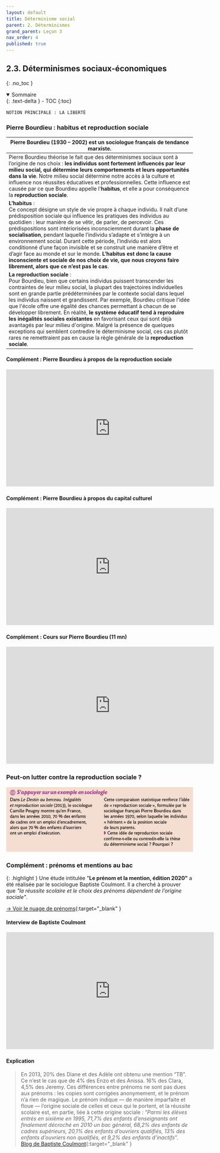 ```yaml
---
layout: default
title: Déterminisme social
parent: 2. Déterminismes
grand_parent: Leçon 3
nav_order: 4
published: true
---
```

## 2.3. Déterminismes sociaux-économiques
{: .no_toc }

<details open markdown="block">
  <summary>
    Sommaire
  </summary>
  {: .text-delta }
- TOC
{:toc}
</details>

```
NOTION PRINCIPALE : LA LIBERTÉ
```

### Pierre Bourdieu : habitus et reproduction sociale

| Pierre Bourdieu (1930 – 2002) est un sociologue français de tendance marxiste.  |
| -------------------------------------------- |
| Pierre Bourdieu théorise le fait que des déterminismes sociaux sont à l’origine de nos choix : **les individus sont fortement influencés par leur milieu social, qui détermine leurs comportements et leurs opportunités dans la vie**. Notre milieu social détermine notre accès à la culture et influence nos réussites éducatives et professionnelles. Cette influence est causée par ce que Bourdieu appelle l'**habitus**, et elle a pour conséquence la **reproduction sociale**.     |
| **L’habitus** : <br>Ce concept désigne un style de vie propre à chaque individu. Il naît d’une prédisposition sociale qui influence les pratiques des individus au quotidien : leur manière de se vêtir, de parler, de percevoir. Ces prédispositions sont intériorisées inconsciemment durant la **phase de socialisation**, pendant laquelle l’individu s’adapte et s’intègre à un environnement social. Durant cette période, l’individu est alors conditionné d’une façon invisible et se construit une manière d’être et d’agir face au monde et sur le monde. **L’habitus est donc la cause inconsciente et sociale de nos choix de vie, que nous croyons faire librement, alors que ce n’est pas le cas**.                                                                              |
| **La reproduction sociale** : <br>Pour Bourdieu, bien que certains individus puissent transcender les contraintes de leur milieu social, la plupart des trajectoires individuelles sont en grande partie prédéterminées par le contexte social dans lequel les individus naissent et grandissent. Par exemple, Bourdieu critique l'idée que l'école offre une égalité des chances permettant à chacun de se développer librement. En réalité, **le système éducatif tend à reproduire les inégalités sociales existantes** en favorisant ceux qui sont déjà avantagés par leur milieu d'origine. Malgré la présence de quelques exceptions qui semblent contredire le déterminisme social, ces cas plutôt rares ne remettraient pas en cause la règle générale de la **reproduction sociale**. |

#### Complément : Pierre Bourdieu à propos de la reproduction sociale

<iframe width="560" height="315" src="https://www.youtube.com/embed/TSPGtfyl7_4?si=uFK37l68jrW6iAw_" title="YouTube video player" frameborder="0" allow="accelerometer; autoplay; clipboard-write; encrypted-media; gyroscope; picture-in-picture; web-share" referrerpolicy="strict-origin-when-cross-origin" allowfullscreen></iframe>

#### Complément : Pierre Bourdieu à propos du capital culturel

<iframe width="560" height="315" src="https://www.youtube.com/embed/_baid8unKaQ?si=vVBKeFNPs2LDFwSZ" title="YouTube video player" frameborder="0" allow="accelerometer; autoplay; clipboard-write; encrypted-media; gyroscope; picture-in-picture; web-share" referrerpolicy="strict-origin-when-cross-origin" allowfullscreen></iframe>

#### Complément : Cours sur Pierre Bourdieu (11 mn)

<iframe width="560" height="315" src="https://www.youtube.com/embed/OFTszlo7wNI?si=D_BLRKlHWbJ7M6T-" title="YouTube video player" frameborder="0" allow="accelerometer; autoplay; clipboard-write; encrypted-media; gyroscope; picture-in-picture; web-share" referrerpolicy="strict-origin-when-cross-origin" allowfullscreen></iframe>

### Peut-on lutter contre la reproduction sociale ?

<img src="../../assets/img/exo-reproduction.png" style="zoom:80%;" />

### Complément : prénoms et mentions au bac


{: .highlight }
Une étude intitulée "**Le prénom et la mention, édition 2020"** a été réalisée par le sociologue Baptiste Coulmont. Il a cherché à prouver que _"la réussite scolaire et le choix des prénoms dépendent de l’origine sociale"_.

[→ Voir le nuage de prénoms](http://coulmont.com/bac/nuage.html){:target="_blank" }

#### Interview de Baptiste Coulmont

<iframe width="560" height="315" src="https://www.youtube.com/embed/LRX7mvghH0I?si=V0mCcKUG0F9U4Foc" title="YouTube video player" frameborder="0" allow="accelerometer; autoplay; clipboard-write; encrypted-media; gyroscope; picture-in-picture; web-share" referrerpolicy="strict-origin-when-cross-origin" allowfullscreen></iframe>

#### Explication

> En 2013, 20% des Diane et des Adèle ont obtenu une mention “TB”. Ce n’est le cas que de 4% des Enzo et des Anissa. 16% des Clara, 4,5% des Jeremy. Ces différences entre prénoms ne sont pas dues aux prénoms : les copies sont corrigées anonymement, et le prénom n’a rien de magique. Le prénom indique — de manière imparfaite et floue — l’origine sociale de celles et ceux qui le portent, et la réussite scolaire est, en partie, liée à cette origine sociale : “*Parmi les élèves entrés en sixième en 1995, 71,7% des enfants d’enseignants ont finalement décroché en 2010 un bac général, 68,2% des enfants de cadres supérieurs, 20,1% des enfants d’ouvriers qualifiés, 13% des enfants d’ouvriers non qualifiés, et 9,2% des enfants d’inactifs*”.  
> [Blog de Baptiste Coulmont](https://coulmont.com/blog/2013/07/07/prenoms-mentions-bac-2013/){:target="_blank" } 



